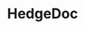 ---
title: "HedgeDoc"
description : "The best platform to write and share markdown."
draft: false
---